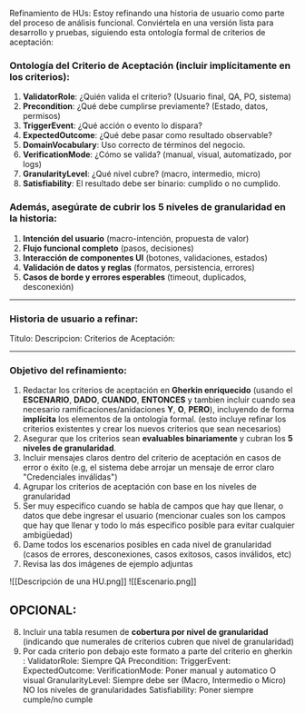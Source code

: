 Refinamiento de HUs:
Estoy refinando una historia de usuario como parte del proceso de análisis funcional. Conviértela en una versión lista para desarrollo y pruebas, siguiendo esta ontología formal de criterios de aceptación:
 
### Ontología del Criterio de Aceptación (incluir implícitamente en los criterios):
 
1. **ValidatorRole**: ¿Quién valida el criterio? (Usuario final, QA, PO, sistema)
2. **Precondition**: ¿Qué debe cumplirse previamente? (Estado, datos, permisos)
3. **TriggerEvent**: ¿Qué acción o evento lo dispara?
4. **ExpectedOutcome**: ¿Qué debe pasar como resultado observable?
5. **DomainVocabulary**: Uso correcto de términos del negocio.
6. **VerificationMode**: ¿Cómo se valida? (manual, visual, automatizado, por logs)
7. **GranularityLevel**: ¿Qué nivel cubre? (macro, intermedio, micro)
8. **Satisfiability**: El resultado debe ser binario: cumplido o no cumplido.
 
### Además, asegúrate de cubrir los 5 niveles de granularidad en la historia:
 
1. **Intención del usuario** (macro-intención, propuesta de valor)
2. **Flujo funcional completo** (pasos, decisiones)
3. **Interacción de componentes UI** (botones, validaciones, estados)
4. **Validación de datos y reglas** (formatos, persistencia, errores)
5. **Casos de borde y errores esperables** (timeout, duplicados, desconexión)
 
---
### Historia de usuario a refinar:
Titulo: 
Descripcion: 
Criterios de Aceptación:
 
---
### Objetivo del refinamiento:
 
1. Redactar los criterios de aceptación en **Gherkin enriquecido** (usando el **ESCENARIO**, **DADO**, **CUANDO**, **ENTONCES** y tambien incluir cuando sea necesario ramificaciones/anidaciones **Y**, **O**, **PERO**), incluyendo de forma **implícita** los elementos de la ontología formal. (esto incluye refinar los criterios existentes y crear los nuevos criterios que sean necesarios)
2. Asegurar que los criterios sean **evaluables binariamente** y cubran los **5 niveles de granularidad**.
3. Incluir mensajes claros dentro del criterio de aceptación en casos de error o éxito (e.g, el sistema debe arrojar un mensaje de error claro "Credenciales inválidas")
4. Agrupar los criterios de aceptación con base en los niveles de granularidad
5. Ser muy especifico cuando se habla de campos que hay que llenar, o datos que debe ingresar el usuario (mencionar cuales son los campos que hay que llenar y todo lo más especifico posible para evitar cualquier ambigüedad)
6. Dame todos los escenarios posibles en cada nivel de granularidad (casos de errores, desconexiones, casos exitosos, casos inválidos, etc)
7. Revisa las dos imágenes de ejemplo adjuntas

![[Descripción de una HU.png]]
![[Escenario.png]]

## OPCIONAL:
8. Incluir una tabla resumen de **cobertura por nivel de granularidad** (indicando que numerales de criterios cubren que nivel de granularidad)
9. Por cada criterio pon debajo este formato a parte del criterio en gherkin :
ValidatorRole: Siempre QA
Precondition: 
TriggerEvent: 
ExpectedOutcome:
VerificationMode: Poner manual y automatico O visual
GranularityLevel: Siempre debe ser (Macro, Intermedio o Micro) NO los niveles de granularidades 
Satisfiability: Poner siempre cumple/no cumple